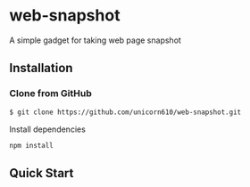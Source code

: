 # web-snapshot
A simple gadget for taking web page snapshot

## Installation

### Clone from GitHub
```sh
$ git clone https://github.com/unicorn610/web-snapshot.git
```

Install dependencies
```sh
npm install
```

## Quick Start
```sh

```